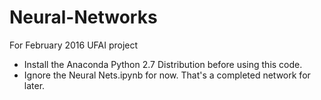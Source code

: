 # Neural-Networks

For February 2016 UFAI project

* Install the Anaconda Python 2.7 Distribution before using this code.
* Ignore the Neural Nets.ipynb for now. That's a completed network for later.
